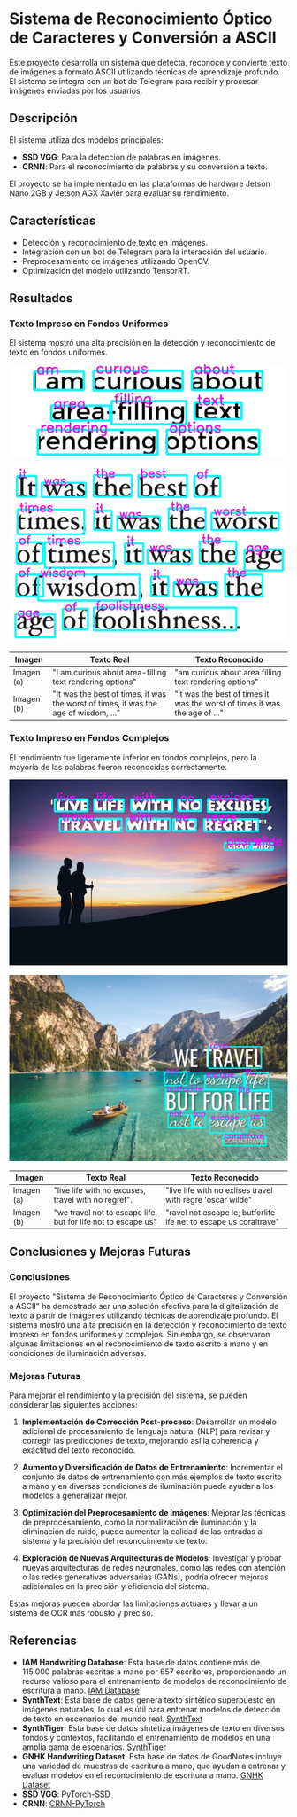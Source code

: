 # Sistema de Reconocimiento Óptico de Caracteres y Conversión a ASCII

Este proyecto desarrolla un sistema que detecta, reconoce y convierte texto de imágenes a formato ASCII utilizando técnicas de aprendizaje profundo. El sistema se integra con un bot de Telegram para recibir y procesar imágenes enviadas por los usuarios.

## Descripción

El sistema utiliza dos modelos principales:
- **SSD VGG**: Para la detección de palabras en imágenes.
- **CRNN**: Para el reconocimiento de palabras y su conversión a texto.

El proyecto se ha implementado en las plataformas de hardware Jetson Nano 2GB y Jetson AGX Xavier para evaluar su rendimiento.

## Características

- Detección y reconocimiento de texto en imágenes.
- Integración con un bot de Telegram para la interacción del usuario.
- Preprocesamiento de imágenes utilizando OpenCV.
- Optimización del modelo utilizando TensorRT.

## Resultados

### Texto Impreso en Fondos Uniformes

El sistema mostró una alta precisión en la detección y reconocimiento de texto en fondos uniformes.

![Imagen de Google](test_images/results/result1.jpg)

![Imagen de Google](test_images/results/result2.jpg)

| Imagen       | Texto Real                                                                          | Texto Reconocido                                                          |
|--------------|-------------------------------------------------------------------------------------|-------------------------------------------------------------------------  |
| Imagen (a)   | "I am curious about area-filling text rendering options"                            | "am curious about area filling text rendering options"                    |
| Imagen (b)   | "It was the best of times, it was the worst of times, it was the age of wisdom, ..."| "it was the best of times it was the worst of times it was the age of ..."|

### Texto Impreso en Fondos Complejos

El rendimiento fue ligeramente inferior en fondos complejos, pero la mayoría de las palabras fueron reconocidas correctamente.

![Imagen de Google](test_images/results/result3.jpg)

![Imagen de Google](test_images/results/result4.jpg)

| Imagen       | Texto Real                                                   | Texto Reconocido                                                            |
|--------------|--------------------------------------------------------------|-----------------------------------------------------------------------------|
| Imagen (a)   | "live life with no excuses, travel with no regret".          | "live life with no exlises travel with regre 'oscar wilde"                  |
| Imagen (b)   | "we travel not to escape life, but for life not to escape us"| "ravel not escape le, butforlife ife net to escape us coraltrave"           |

## Conclusiones y Mejoras Futuras

### Conclusiones

El proyecto "Sistema de Reconocimiento Óptico de Caracteres y Conversión a ASCII" ha demostrado ser una solución efectiva para la digitalización de texto a partir de imágenes utilizando técnicas de aprendizaje profundo. El sistema mostró una alta precisión en la detección y reconocimiento de texto impreso en fondos uniformes y complejos. Sin embargo, se observaron algunas limitaciones en el reconocimiento de texto escrito a mano y en condiciones de iluminación adversas.

### Mejoras Futuras

Para mejorar el rendimiento y la precisión del sistema, se pueden considerar las siguientes acciones:

1. **Implementación de Corrección Post-proceso**: Desarrollar un modelo adicional de procesamiento de lenguaje natural (NLP) para revisar y corregir las predicciones de texto, mejorando así la coherencia y exactitud del texto reconocido.

2. **Aumento y Diversificación de Datos de Entrenamiento**: Incrementar el conjunto de datos de entrenamiento con más ejemplos de texto escrito a mano y en diversas condiciones de iluminación puede ayudar a los modelos a generalizar mejor.

3. **Optimización del Preprocesamiento de Imágenes**: Mejorar las técnicas de preprocesamiento, como la normalización de iluminación y la eliminación de ruido, puede aumentar la calidad de las entradas al sistema y la precisión del reconocimiento de texto.

4. **Exploración de Nuevas Arquitecturas de Modelos**: Investigar y probar nuevas arquitecturas de redes neuronales, como las redes con atención o las redes generativas adversarias (GANs), podría ofrecer mejoras adicionales en la precisión y eficiencia del sistema.

Estas mejoras pueden abordar las limitaciones actuales y llevar a un sistema de OCR más robusto y preciso.

## Referencias

- **IAM Handwriting Database**: Esta base de datos contiene más de 115,000 palabras escritas a mano por 657 escritores, proporcionando un recurso valioso para el entrenamiento de modelos de reconocimiento de escritura a mano. [IAM Database](https://fki.tic.heia-fr.ch/databases/iam-handwriting-database)
- **SynthText**: Esta base de datos genera texto sintético superpuesto en imágenes naturales, lo cual es útil para entrenar modelos de detección de texto en escenarios del mundo real. [SynthText](https://github.com/ankush-me/SynthText)
- **SynthTiger**: Esta base de datos sintetiza imágenes de texto en diversos fondos y contextos, facilitando el entrenamiento de modelos en una amplia gama de escenarios. [SynthTiger](https://github.com/clovaai/synthtiger)
- **GNHK Handwriting Dataset**: Esta base de datos de GoodNotes incluye una variedad de muestras de escritura a mano, que ayudan a entrenar y evaluar modelos en el reconocimiento de escritura a mano. [GNHK Dataset](https://www.goodnotes.com/gnhk)
- **SSD VGG**: [PyTorch-SSD](https://github.com/qfgaohao/pytorch-ssd)
- **CRNN**: [CRNN-PyTorch](https://github.com/GitYCC/crnn-pytorch)